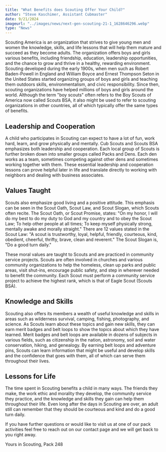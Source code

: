 ```yaml
---
title: "What Benefits does Scouting Offer Your Child?"
author: "Steve Kaschimer, Assistant Cubmaster"
date: 9/21/2024
imageurl: "../images/news/next-gen-scouting-21-1_1628646296.webp"
type: "News"
---
```


Scouting America is an organization that strives to give young men and women the knowledge, skills, and life lessons that will help them mature and succeed as they become adults. The organization offers boys and girls various benefits, including friendship, education, leadership opportunities, and the chance to grow and thrive in a healthy, rewarding environment. Scouting developed during the early 1900s, when men such as Robert Baden-Powell in England and William Boyce and Ernest Thompson Seton in the United States started organizing groups of boys and girls and teaching them outdoors skills, environmentalism, and civic responsibility. Since then, scouting organizations have helped millions of boys and girls around the world. Although the term "boy scouts" often refers to the Boy Scouts of America now called Scouts BSA, it also might be used to refer to scouting organizations in other countries, all of which typically offer the same types of benefits.

## Leadership and Cooperation

A child who participates in Scouting can expect to have a lot of fun, work hard, learn, and grow physically and mentally. Cub Scouts and Scouts BSA emphasizes both leadership and cooperation. Each local group of Scouts is further broken down into smaller groups called Packs and Dens. Each den works as a team, sometimes competing against other dens and sometimes working together with them. These essential leadership and cooperation lessons can prove helpful later in life and translate directly to working with neighbors and dealing with business associates.

## Values Taught

Scouts also emphasize good living and a positive attitude. This emphasis can be seen in the Scout Oath, Scout Law, and Scout Slogan, which Scouts often recite. The Scout Oath, or Scout Promise, states: "On my honor, I will do my best to do my duty to God and my country and to obey the Scout Law; To help other people at all times; To keep myself physically strong, mentally awake and morally straight." There are 12 values stated in the Scout Law: "A scout is trustworthy, loyal, helpful, friendly, courteous, kind, obedient, cheerful, thrifty, brave, clean and reverent." The Scout Slogan is, "Do a good turn daily."

These moral values are taught to Scouts and are practiced in community service projects. Scouts are often involved in churches and various community organizations to help the homeless, clean up parks and public areas, visit shut-ins, encourage public safety, and step in wherever needed to benefit the community. Each Scout must perform a community service project to achieve the highest rank, which is that of Eagle Scout (Scouts BSA).

## Knowledge and Skills

Scouting also offers its members a wealth of useful knowledge and skills in areas such as wilderness survival, camping, fishing, photography, and science. As Scouts learn about these topics and gain new skills, they can earn merit badges and belt loops to show the topics about which they have learned. Merit badges and belt loops are available in dozens of subjects in various fields, such as citizenship in the nation, astronomy, soil and water conservation, hiking, and genealogy. By earning belt loops and adventure pins, Scouts can learn information that might be useful and develop skills and the confidence that goes with them, all of which can serve them throughout their lives.

## Lessons for Life

The time spent in Scouting benefits a child in many ways. The friends they make, the work ethic and morality they develop, the community service they practice, and the knowledge and skills they gain can help them throughout their life. Even long after the days in Scouting are over, an adult still can remember that they should be courteous and kind and do a good turn daily.

If you have further questions or would like to visit us at one of our pack activities feel free to reach out on our contact page and we will get back to you right away.

Yours in Scouting, Pack 248